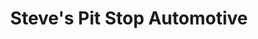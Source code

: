 ---
title: "Steve's Pit Stop Automotive"
url: /hackettstown/steves-pit-stop-automotive/
shop: Autowerkstatt
---
